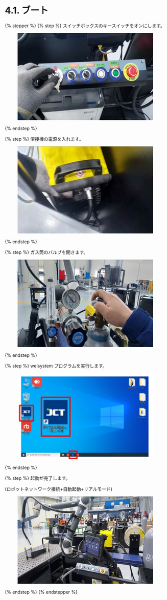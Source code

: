 # 4.1. ブート

{% stepper %}
{% step %}
スイッチボックスのキースイッチをオンにします。

<figure><img src="../images/jp/chapter4/section4.1.1.jpg" alt=""><figcaption></figcaption></figure>
{% endstep %}

{% step %}
溶接機の電源を入れます。

<figure><img src="../images/jp/chapter4/section4.1.2.jpg" alt=""><figcaption></figcaption></figure>
{% endstep %}

{% step %}
ガス筒のバルブを開きます。

<figure><img src="../images/jp/chapter4/section4.1.3.jpg" alt=""><figcaption></figcaption></figure>
{% endstep %}

{% step %}
welsystem プログラムを実行します。

<figure><img src="../images/jp/chapter4/section4.1.4.jpg" alt=""><figcaption></figcaption></figure>
{% endstep %}

{% step %}
起動が完了します。

(ロボットネットワーク接続+自動起動+リアルモード)

<figure><img src="../images/jp/chapter4/section4.1.5.jpg" alt=""><figcaption></figcaption></figure>
{% endstep %}
{% endstepper %}
